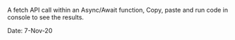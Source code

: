 A fetch API call within an Async/Await function,
Copy, paste and run code in console to see the results.

Date: 7-Nov-20